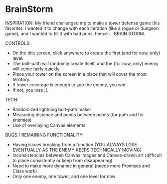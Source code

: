 # BrainStorm

INSPIRATION: My friend challenged me to make a tower defense game (his favorite). I wanted it to change with each iteration (like a rogue or dungeon game), and I wanted to fill it with bad puns, hence ... BRAIN STORM.

CONTROLS: 
- On the title screen, click anywhere to create the first (and for now, only) level. 
- The bolt-path will randomly create itself, and the (for now, only) enemy will come fairly quickly.
- Place your tower on the screen in a place that will cover the most territory.
- If tower coverage is enough to zap the enemy, you win!
- If not, you lose :(.

TECH:
- Randomized lightning bolt-path maker
- Measuring distance and points between points (for path and for enemies)
- Use of overlaying Canvas elements

BUGS / REMAINING FUNCTIONALITY:
- Having issues breaking from a function (YOU ALWAYS LOSE EVENTUALLY AS THE ENEMY KEEPS TECHNICALLY MOVING)
- Inconsistencies between Canvas images and Canvas-drawn art (difficult to place consistently or keep from disappearing)
- Need to make more dynamic in general (needs more Promises and Class work)
- Only one enemy, one tower, and one level for now
